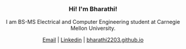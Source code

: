 
<h3 align="center">Hi! I'm Bharathi!</h3>
<p align="center">I am BS-MS Electrical and Computer Engineering student at Carnegie Mellon University. </p>

<p align="center"> 
<a href="mailto:bsridha2@andrew.cmu.edu">Email</a> | 
<a href="https://www.linkedin.com/in/b-sridhar/">Linkedin</a> | 
<a href="https://bharathi2203.github.io/">bharathi2203.github.io</a> </p>


